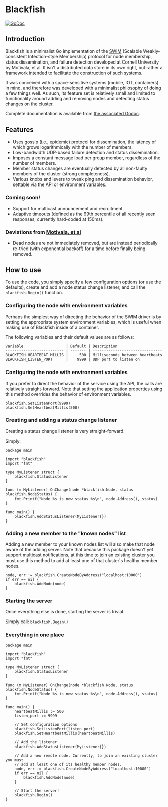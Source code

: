 # Blackfish

[![GoDoc](https://godoc.org/github.com/ClockworkSoul/blackfish?status.svg)](https://godoc.org/github.com/ClockworkSoul/blackfish)

## Introduction 
Blackfish is a minimalist Go implementation of the [SWIM](https://www.cs.cornell.edu/~asdas/research/dsn02-swim.pdf) (Scalable Weakly-consistent Infection-style Membership) protocol for node membership, status dissemination, and failure detection developed at Cornell University by Motivala, et al. It isn't a distributed data store in its own right, but rather a framework intended to facilitate the construction of such systems.

It was conceived with a space-sensitive systems (mobile, IOT, containers) in mind, and therefore was developed with a minimalist philosophy of doing a few things well. As such, its feature set is relatively small and limited to functionality around adding and removing nodes and detecting status changes on the cluster.

Complete documentation is available from [the associated Godoc](https://godoc.org/github.com/ClockworkSoul/blackfish).

## Features
* Uses gossip (i.e., epidemic) protocol for dissemination, the latency of which grows logarithmically with the number of members.
* Low-bandwidth UDP-based failure detection and status dissemination.
* Imposes a constant message load per group member, regardless of the number of members.
* Member status changes are eventually detected by all non-faulty members of the cluster (strong completeness).
* Various knobs and levers to tweak ping and dissemination behavior, settable via the API or environment variables.

### Coming soon!
* Support for multicast announcement and recruitment.
* Adaptive timeouts (defined as the 99th percentile of all recently seen responses; currently hard-coded at 150ms).

### Deviations from [Motivala, et al](https://www.cs.cornell.edu/~asdas/research/dsn02-swim.pdf)

* Dead nodes are not immediately removed, but are instead periodically re-tried (with exponential backoff) for a time before finally being removed.

## How to use
To use the code, you simply specify a few configuration options (or use the defaults), create and add a node status change listener, and call the `blackfish.Begin()` function.


### Configuring the node with environment variables
Perhaps the simplest way of directing the behavior of the SWIM driver is by setting the appropriate system environment variables, which is useful when making use of Blackfish inside of a container.

The following variables and their default values are as follows:

```
Variable                   | Default | Description
-------------------------- | ------- | -------------------------------
BLACKFISH_HEARTBEAT_MILLIS |     500 | Milliseconds between heartbeats
BLACKFISH_LISTEN_PORT      |    9999 | UDP port to listen on 
```

### Configuring the node with environment variables
If you prefer to direct the behavior of the service using the API, the calls are relatively straight-forward. Note that setting the application properties using this method overrides the behavior of environment variables.

```
blackfish.SetListenPort(9999)
blackfish.SetHeartbeatMillis(500)
```

### Creating and adding a status change listener
Creating a status change listener is very straight-forward. 

Simply: 

```
package main

import "blackfish"
import "fmt"

type MyListener struct {
	blackfish.StatusListener
}

func (m MyListener) OnChange(node *blackfish.Node, status blackfish.NodeStatus) {
	fmt.Printf("Node %s is now status %s\n", node.Address(), status)
}

func main() {
	blackfish.AddStatusListener(MyListener{})
}
```

### Adding a new member to the "known nodes" list
Adding a new member to your known nodes list will also make that node aware of the adding server. Note that because this package doesn't yet support multicast notifications, at this time to join an existing cluster you must use this method to add at least one of that cluster's healthy member nodes.

```
node, err := blackfish.CreateNodeByAddress("localhost:10000")
if err == nil {
    blackfish.AddNode(node)
}
```


### Starting the server
Once everything else is done, starting the server is trivial.

Simply call: `blackfish.Begin()`

### Everything in one place

```
package main

import "blackfish"
import "fmt"

type MyListener struct {
	blackfish.StatusListener
}

func (m MyListener) OnChange(node *blackfish.Node, status blackfish.NodeStatus) {
	fmt.Printf("Node %s is now status %s\n", node.Address(), status)
}

func main() {
	heartbeatMillis := 500
	listen_port := 9999

	// Set configuration options
	blackfish.SetListenPort(listen_port)
	blackfish.SetHeartbeatMillis(heartbeatMillis)

	// Add the listener
	blackfish.AddStatusListener(MyListener{})

	// Add a new remote node. Currently, to join an existing cluster you must
	// add at least one of its healthy member nodes.
	node, err := blackfish.CreateNodeByAddress("localhost:10000")
	if err == nil {
		blackfish.AddNode(node)
	}

	// Start the server!
	blackfish.Begin()
}
```